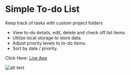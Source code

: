# Simple To-do List

Keep track of tasks with custom project folders

- View to-do details, edit, delete and check off list items.
- Utilize local storage to store data.
- Adjust priority levels to to-do items.
- Sort by date / priority.

Click Here: [Live App](https://swhag.github.io/Todo-List-App/)

![alt text](https://github.com/Swhag/Todo-List-App/blob/main/src/images/Todo-app-preview.PNG 'App Preview')

